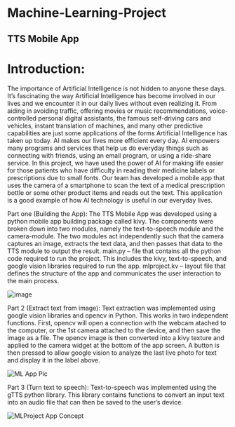 # Machine-Learning-Project
## TTS Mobile App 

# Introduction:
The importance of Artificial Intelligence is not hidden to anyone these days. It’s fascinating the way Artificial Intelligence has become involved in our lives and we encounter it in our daily lives without even realizing it. From aiding in avoiding traffic, offering movies or music recommendations, voice-controlled personal digital assistants, the famous self-driving cars and vehicles, instant translation of machines, and many other predictive capabilities are just some applications of the forms Artificial Intelligence has taken up today. AI makes our lives more efficient every day. AI empowers many programs and services that help us do everyday things such as connecting with friends, using an email program, or using a ride-share service.
In this project, we have used the power of AI for making life easier for those patients who have difficulty in reading their medicine labels or prescriptions due to small fonts. Our team has developed a mobile app that uses the camera of a smartphone to scan the text of a medical prescription bottle or some other product items and reads out the text. This application is a good example of how AI technology is useful in our everyday lives.

Part one (Building the App):
The TTS Mobile App was developed using a python mobile app building package called kivy. The components were broken down into two modules, namely the text-to-speech module and the camera-module. The two modules act independently such that the camera captures an image, extracts the text data, and then passes that data to the TTS module to output the result.
main.py – file that contains all the python code required to run the project. This includes the kivy, text-to-speech, and google vision libraries required to run the app. 
mlproject.kv – layout file that defines the structure of the app and communicates the user interaction to the main process. 

![image](https://user-images.githubusercontent.com/13397606/146822399-9281866c-85d2-45e3-9296-fd40be66dd25.png)

Part 2 (Extract text from image):
	Text extraction was implemented using google vision libraries and opencv in Python. This works in two independent functions. First, opencv will open a connection with the webcam atached to the computer, or the 1st camera attached to the device, and then save the image as a file. The opencv image is then converted into a kivy texture and applied to the camera widget at the bottom of the app screen. A button is then pressed to allow google vision to analyze the last live photo for text and display it in the label above.
 
![ML App Pic](https://user-images.githubusercontent.com/13397606/146821767-8d221e0e-0dad-4ef0-8eeb-6b16d96847d3.png)

Part 3 (Turn text to speech):
Text-to-speech was implemented using the gTTS python library. This library contains functions to convert an input text into an audio file that can then be saved to the user’s device. 
 
 

![MLProject App Concept](https://user-images.githubusercontent.com/13397606/146821897-7c70be2e-4179-495e-b23a-12d900434e9b.png)

